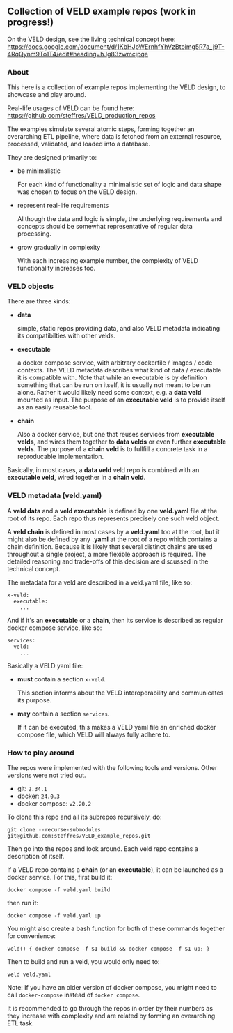 ## Collection of VELD example repos (work in progress!)

On the VELD design, see the living technical concept here:
https://docs.google.com/document/d/1KbHJpWErnhfYhVzBtoimg5R7a_j9T-4RqQynm9To1T4/edit#heading=h.lg83zwmcjpqe

### About

This here is a collection of example repos implementing the VELD design, to showcase and play
around.

Real-life usages of VELD can be found here: https://github.com/steffres/VELD_production_repos

The examples simulate several atomic steps, forming together an overarching ETL pipeline, where data
is fetched from an external resource, processed, validated, and loaded into a database. 

They are designed primarily to:

- be minimalistic
  
  For each kind of functionality a minimalistic set of logic and data shape was chosen to focus on
  the VELD design.
  
- represent real-life requirements

  Allthough the data and logic is simple, the underlying requirements and concepts should be
  somewhat representative of regular data processing. 

- grow gradually in complexity

  With each increasing example number, the complexity of VELD functionality increases too. 

### VELD objects

There are three kinds:

- **data**

  simple, static repos providing data, and also VELD metadata indicating its compatibilties with
  other velds.

- **executable**

  a docker compose service, with arbitrary dockerfile / images / code contexts.  The VELD metadata
  describes what kind of data / executable it is compatible with. Note that while an executable is
  by definition something that can be run on itself, it is usually not meant to be run alone. Rather
  it would likely need some context, e.g. a **data veld** mounted as input. The purpose of an
  **executable veld** is to provide itself as an easily reusable tool.

- **chain**

  Also a docker service, but one that reuses services from **executable velds**, and wires them
  together to **data velds** or even further **executable velds**. The purpose of a **chain veld**
  is to fullfill a concrete task in a reproducable implementation.

Basically, in most cases, a **data veld** veld repo is combined with an **executable veld**, wired
together in a **chain veld**.

### VELD metadata (veld.yaml)

A **veld data** and a **veld executable** is defined by one **veld.yaml** file at the root of its
repo. Each repo thus represents precisely one such veld object.

A **veld chain** is defined in most cases by a **veld.yaml** too at the root, but it might also be
defined by any **.yaml** at the root of a repo which contains a chain definition. Because it is
likely that several distinct chains are used throughout a single project, a more flexible approach
is required. The detailed reasoning and trade-offs of this decision are discussed in the technical
concept.

The metadata for a veld are described in a veld.yaml file, like so:
```
x-veld:
  executable:
    ...
```

And if it's an **executable** or a **chain**, then its service is described as regular docker 
compose service, like so:
```
services:
  veld:
    ...
```

Basically a VELD yaml file:

- **must** contain a section `x-veld`.

  This section informs about the VELD interoperability and communicates its purpose.
  
- **may** contain a section `services`.

  If it can be executed, this makes a VELD yaml file an enriched docker compose file,
  which VELD will always fully adhere to.

### How to play around

The repos were implemented with the following tools and versions. Other versions were not tried out.

- git: `2.34.1`
- docker: `24.0.3`
- docker compose: `v2.20.2`

To clone this repo and all its subrepos recursively, do:
```
git clone --recurse-submodules git@github.com:steffres/VELD_example_repos.git
```

Then go into the repos and look around. Each veld repo contains a description of itself.

If a VELD repo contains a **chain** (or an **executable**), it can be launched as a docker 
service. For this, first build it:
```
docker compose -f veld.yaml build
```
then run it:
```
docker compose -f veld.yaml up
```
You might also create a bash function for both of these commands together for convenience:
```
veld() { docker compose -f $1 build && docker compose -f $1 up; }
```
Then to build and run a veld, you would only need to:
```
veld veld.yaml
```

Note: If you have an older version of docker compose, you might need to call `docker-compose`
instead of `docker compose`.

It is recommended to go through the repos in order by their numbers as they increase with complexity
and are related by forming an overarching ETL task. 




